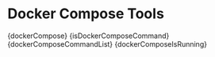 # Docker Compose Tools

{dockerCompose}
{isDockerComposeCommand}
{dockerComposeCommandList}
{dockerComposeIsRunning}
